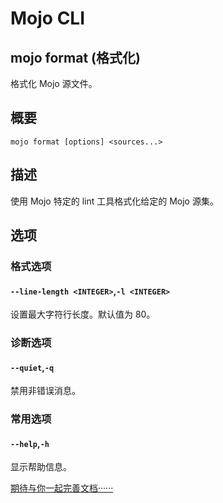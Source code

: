 # Mojo CLI

## mojo format (格式化)

格式化 Mojo 源文件。

## 概要

```
mojo format [options] <sources...>
```

## 描述

使用 Mojo 特定的 lint 工具格式化给定的 Mojo 源集。

## 选项

### 格式选项

#### `--line-length <INTEGER>`,`-l <INTEGER>`

设置最大字符行长度。默认值为 80。

### 诊断选项

#### `--quiet`,`-q`

禁用非错误消息。

### 常用选项

#### `--help`,`-h`

显示帮助信息。

[期待与你一起完善文档······](https://github.com/shadowqcom/mojo_CN)